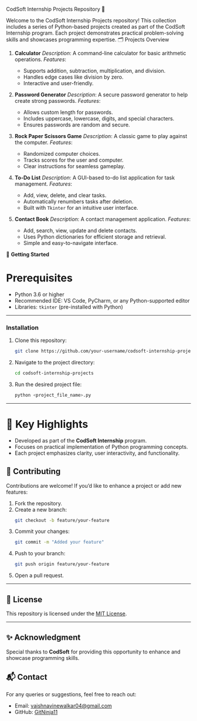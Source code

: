 CodSoft Internship Projects Repository 🌟

Welcome to the CodSoft Internship Projects repository! This collection includes a series of Python-based projects created as part of the CodSoft Internship program. Each project demonstrates practical problem-solving skills and showcases programming expertise.
🗂️ Projects Overview

1. **Calculator**
   *Description*: A command-line calculator for basic arithmetic operations.
   *Features*:
     - Supports addition, subtraction, multiplication, and division.
     - Handles edge cases like division by zero.
     - Interactive and user-friendly.

 2. **Password Generator**
    *Description*: A secure password generator to help create strong passwords.
    *Features*:
     - Allows custom length for passwords.
     - Includes uppercase, lowercase, digits, and special characters.
     - Ensures passwords are random and secure.

 3. **Rock Paper Scissors Game**
     *Description*: A classic game to play against the computer.
     *Features*:
     - Randomized computer choices.
     - Tracks scores for the user and computer.
     - Clear instructions for seamless gameplay.

 4. **To-Do List**
     *Description*: A GUI-based to-do list application for task management.
     *Features*:
     - Add, view, delete, and clear tasks.
     - Automatically renumbers tasks after deletion.
     - Built with `Tkinter` for an intuitive user interface.

 5. **Contact Book**
     *Description*: A contact management application.
     *Features*:
     - Add, search, view, update and delete contacts.
     - Uses Python dictionaries for efficient storage and retrieval.
     - Simple and easy-to-navigate interface.

🚀 **Getting Started**

# Prerequisites
- Python 3.6 or higher
- Recommended IDE: VS Code, PyCharm, or any Python-supported editor
- Libraries: `tkinter` (pre-installed with Python)

---

### Installation
1. Clone this repository:
   ```bash
   git clone https://github.com/your-username/codsoft-internship-projects.git
   ```
2. Navigate to the project directory:
   ```bash
   cd codsoft-internship-projects
   ```
3. Run the desired project file:
   ```bash
   python <project_file_name>.py
   ```

---

# 🎯 **Key Highlights**
- Developed as part of the **CodSoft Internship** program.
- Focuses on practical implementation of Python programming concepts.
- Each project emphasizes clarity, user interactivity, and functionality.


## 🤝 **Contributing**
Contributions are welcome! If you’d like to enhance a project or add new features:
1. Fork the repository.
2. Create a new branch:
   ```bash
   git checkout -b feature/your-feature
   ```
3. Commit your changes:
   ```bash
   git commit -m "Added your feature"
   ```
4. Push to your branch:
   ```bash
   git push origin feature/your-feature
   ```
5. Open a pull request.

---

## 📜 **License**
This repository is licensed under the [MIT License](LICENSE).

---

## ✨ **Acknowledgment**
Special thanks to **CodSoft** for providing this opportunity to enhance and showcase programming skills.


## 📬 **Contact**
For any queries or suggestions, feel free to reach out:
- Email: [vaishnavinewalkar04@gmail.com](mailto:vaishnavinewalkar04@gmail.com)
- GitHub: [GitNinja11](https://github.com/GitNinja11)
